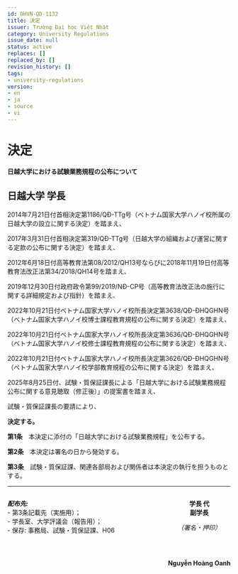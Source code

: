 ```yaml
---
id: DHVN-QD-1132
title: 決定
issuer: Trường Đại học Việt Nhật
category: University Regulations
issue_date: null
status: active
replaces: []
replaced_by: []
revision_history: []
tags:
- university-regulations
version:
- en
- ja
- source
- vi
---
```

# 決定
**日越大学における試験業務規程の公布について**

## 日越大学 学長

2014年7月21日付首相決定第1186/QĐ-TTg号（ベトナム国家大学ハノイ校所属の日越大学の設立に関する決定）を踏まえ、

2017年3月31日付首相決定第319/QĐ-TTg号（日越大学の組織および運営に関する定款の公布に関する決定）を踏まえ、

2012年6月18日付高等教育法第08/2012/QH13号ならびに2018年11月19日付高等教育法改正法第34/2018/QH14号を踏まえ、

2019年12月30日付政府政令第99/2019/NĐ-CP号（高等教育法改正法の施行に関する詳細規定および指針）を踏まえ、

2022年10月21日付ベトナム国家大学ハノイ校所長決定第3638/QĐ-ĐHQGHN号（ベトナム国家大学ハノイ校博士課程教育規程の公布に関する決定）を踏まえ、

2022年10月21日付ベトナム国家大学ハノイ校所長決定第3636/QĐ-ĐHQGHN号（ベトナム国家大学ハノイ校修士課程教育規程の公布に関する決定）を踏まえ、

2022年10月21日付ベトナム国家大学ハノイ校所長決定第3626/QĐ-ĐHQGHN号（ベトナム国家大学ハノイ校学部教育規程の公布に関する決定）を踏まえ、

2025年8月25日付、試験・質保証課長による「日越大学における試験業務規程公布に関する意見聴取（修正後）」の提案書を踏まえ、

試験・質保証課長の要請により、

**決定する。**

**第1条**　本決定に添付の「日越大学における試験業務規程」を公布する。

**第2条**　本決定は署名の日から発効する。

**第3条**　試験・質保証課、関連各部局および関係者は本決定の執行を担うものとする。

***
<div style="display: flex; justify-content: space-between;">
  <div>
    <p>
      <strong><em>配布先:</em></strong><br>
      - 第3条記載先（実施用）；<br>
      - 学長室、大学評議会（報告用）；<br>
      - 保存: 事務局、試験・質保証課、H06
    </p>
  </div>
  <div style="text-align: center;">
    <p>
      <strong>学長 代<br>
      副学長</strong>
    </p>
    <p>
      <em>（署名・押印）</em>
    </p>
    <br>
    <br>
    <p>
      <strong>Nguyễn Hoàng Oanh</strong>
    </p>
  </div>
</div>